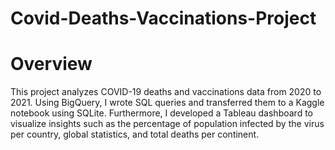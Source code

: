 # Covid-Deaths-Vaccinations-Project

# Overview
This project analyzes COVID-19 deaths and vaccinations data from 2020 to 2021. Using BigQuery, I wrote SQL queries and transferred them to a Kaggle notebook using SQLite. Furthermore, I developed a Tableau dashboard to visualize insights such as the percentage of population infected by the virus per country, global statistics, and total deaths per continent.
